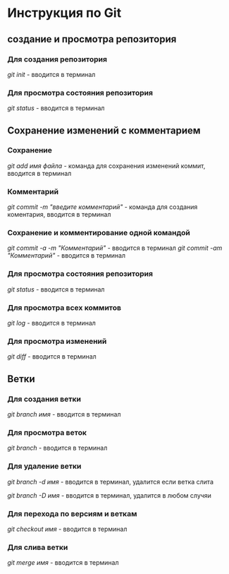 # Инструкция по Git

## создание и просмотра репозитория 

### Для создания репозитория

*git init* - вводится в терминал

### Для просмотра состояния репозитория  

*git status* - вводится в терминал

## Сохранение изменений с комментарием 

### Сохранение

*git add имя файла* - команда для сохранения изменений коммит, вводится в терминал  

### Комментарий 

*git commit -m "введите комментарий"* - команда для создания коментария, вводится в терминал

### Сохранение и комментирование одной командой 

*git commit -a -m "Комментарий"* - вводится в терминал
*git commit -am "Комментарий"* - вводится в терминал

### Для просмотра состояния репозитория  

*git status* - вводится в терминал

### Для просмотра всех коммитов

*git log* - вводится в терминал

### Для просмотра изменений 

*git diff* - вводится в терминал

## Ветки 

### Для создания ветки 

*git branch имя* - вводится в терминал

### Для просмотра веток 

*git branch* - вводится в терминал

### Для удаление ветки 

*git branch -d имя* - вводится в терминал, удалится если ветка слита 

*git branch -D имя* - вводится в терминал, удалится в любом случяи

### Для перехода по версиям и веткам

*git checkout имя* - вводится в терминал

### Для слива ветки 

*git merge имя* - вводится в терминал